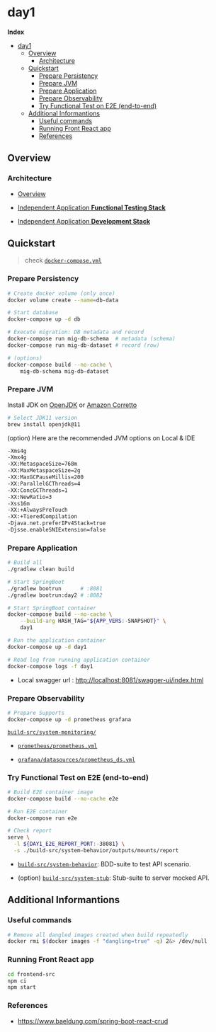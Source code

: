 # day1

**Index**

- [day1](#day1)
  - [Overview](#overview)
    - [Architecture](#architecture)
  - [Quickstart](#quickstart)
    - [Prepare Persistency](#prepare-persistency)
    - [Prepare JVM](#prepare-jvm)
    - [Prepare Application](#prepare-application)
    - [Prepare Observability](#prepare-observability)
    - [Try Functional Test on E2E (end-to-end)](#try-functional-test-on-e2e-end-to-end)
  - [Additional Informantions](#additional-informantions)
    - [Useful commands](#useful-commands)
    - [Running Front React app](#running-front-react-app)
    - [References](#references)

## Overview

### Architecture

- [Overview](README.TECH.md#overview)

- [Independent Application **Functional Testing Stack**](README.TECH.md#independent-application-functional-testing-stack)

- [Independent Application **Development Stack**](README.TECH.md#independent-application-development-stack)

## Quickstart

> check [`docker-compose.yml`](./docker-compose.yml)

### Prepare Persistency

```bash
# Create docker volume (only once)
docker volume create --name=db-data

# Start database
docker-compose up -d db

# Execute migration: DB metadata and record
docker-compose run mig-db-schema  # metadata (schema)
docker-compose run mig-db-dataset # record (row)

# (options)
docker-compose build --no-cache \
    mig-db-schema mig-db-dataset
```

### Prepare JVM

Install JDK on [OpenJDK](https://formulae.brew.sh/formula/openjdk#default)
or [Amazon Corretto](https://formulae.brew.sh/cask/corretto)

```bash
# Select JDK11 version
brew install openjdk@11
```

(option) Here are the recommended JVM options on Local & IDE

```bash
-Xms4g
-Xmx4g
-XX:MetaspaceSize=768m
-XX:MaxMetaspaceSize=2g
-XX:MaxGCPauseMillis=200
-XX:ParallelGCThreads=4
-XX:ConcGCThreads=1
-XX:NewRatio=3
-Xss16m
-XX:+AlwaysPreTouch
-XX:+TieredCompilation
-Djava.net.preferIPv4Stack=true
-Djsse.enableSNIExtension=false
```

### Prepare Application

```bash
# Build all
./gradlew clean build

# Start SpringBoot
./gradlew bootrun      # :8081
./gradlew bootrun:day2 # :8082

# Start SpringBoot container
docker-compose build --no-cache \
    --build-arg HASH_TAG="${APP_VERS:-SNAPSHOT}" \
    day1

# Run the application container
docker-compose up -d day1

# Read log from running application container
docker-compose logs -f day1
```

- Local swagger url : <http://localhost:8081/swagger-ui/index.html>

### Prepare Observability

```bash
# Prepare Supports
docker-compose up -d prometheus grafana
```

[`build-src/system-monitoring/`](./build-src/system-monitoring)

- [`prometheus/prometheus.yml`](./build-src/system-monitoring/prometheus/prometheus.yml)

- [`grafana/datasources/prometheus_ds.yml`](./build-src/system-monitoring/grafana/datasources/prometheus_ds.yml)

### Try Functional Test on E2E (end-to-end)

```bash
# Build E2E container image
docker-compose build --no-cache e2e

# Run E2E container
docker-compose run e2e

# Check report
serve \
  -l ${DAY1_E2E_REPORT_PORT:-38081} \
  -s ./build-src/system-behavior/outputs/mounts/report
```

- [`build-src/system-behavior`](./build-src/system-behavior#readme): BDD-suite to test API scenario.

- (option) [`build-src/system-stub`](./build-src/system-stub#readme): Stub-suite to server mocked API.

## Additional Informantions

### Useful commands

```bash
# Remove all dangled images created when build repeatedly
docker rmi $(docker images -f "dangling=true" -q) 2&> /dev/null
```

### Running Front React app

```bash
cd frontend-src
npm ci
npm start
```

### References

- <https://www.baeldung.com/spring-boot-react-crud>
